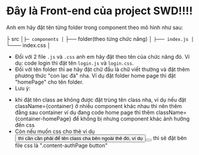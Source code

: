 # Đây là Front-end của project SWD!!!!

Anh em hãy đặt tên từng folder trong component theo mô hình như sau:

├ src │```
├─ components │ ```
├── folder(theo từng chức năng) │ ```
├─── index.js │ ```
└─── index.css │

- Đối với 2 file `.js` và `.css` anh em hãy đặt theo tên của chức năng đó. Ví dụ: code login thì đặt tên `login.js` và `login.css`.
- Đối với tên folder thì ae hãy đặt chữ đầu là chữ viết thường và đặt thêm phương thức "con lạc đà" nha. Ví dụ đặt folder home page thì đặt "homePage" cho tên folder.
- Lưu ý: 
 + khi đặt tên class ae không được đặt trùng tên class nha, ví dụ nếu đặt className={container} ở nhiều component khác nhau thì nên thêm đằng sau container ví dụ đang code home page thì thêm className={container-homePage} để không bị nhưng component khác ảnh hưởng đến css
 + Còn nếu muốn css cho thẻ ví dụ <button> thì cần cần phải để tên class cha bên ngoài thẻ đó, ví dụ <div className={content-authPage}><button></button></div>
 thì sẽ đặt bên file css là ".content-authPage button"